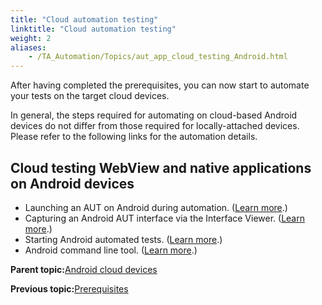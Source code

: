 ```yaml
--- 
title: "Cloud automation testing"
linktitle: "Cloud automation testing"
weight: 2
aliases: 
    - /TA_Automation/Topics/aut_app_cloud_testing_Android.html
---
```


After having completed the prerequisites, you can now start to automate your tests on the target cloud devices.

In general, the steps required for automating on cloud-based Android devices do not differ from those required for locally-attached devices. Please refer to the following links for the automation details.

## Cloud testing WebView and native applications on Android devices

-   Launching an AUT on Android during automation. \([Learn more](/Android/Topics/Launching_an_AUT.html).\)
-   Capturing an Android AUT interface via the Interface Viewer. \([Learn more](/Android/Topics/Capturing_Android_interface.html).\)
-   Starting Android automated tests. \([Learn more](/Android/Topics/Android_execution.html).\)
-   Android command line tool. \([Learn more](/Android/Topics/Android_command_line_tool.html).\)

**Parent topic:**[Android cloud devices](/TA_Automation/Topics/aut_app_cloud_testing_RTK_Android.html)

**Previous topic:**[Prerequisites](/TA_Automation/Topics/aut_app_cloud_testing_Android_prerequisites.html)

